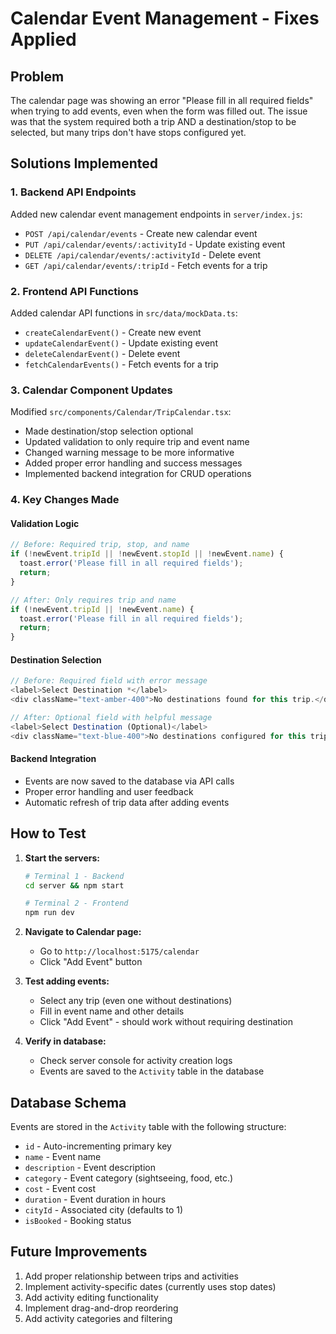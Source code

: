 # Calendar Event Management - Fixes Applied

## Problem
The calendar page was showing an error "Please fill in all required fields" when trying to add events, even when the form was filled out. The issue was that the system required both a trip AND a destination/stop to be selected, but many trips don't have stops configured yet.

## Solutions Implemented

### 1. Backend API Endpoints
Added new calendar event management endpoints in `server/index.js`:

- `POST /api/calendar/events` - Create new calendar event
- `PUT /api/calendar/events/:activityId` - Update existing event
- `DELETE /api/calendar/events/:activityId` - Delete event
- `GET /api/calendar/events/:tripId` - Fetch events for a trip

### 2. Frontend API Functions
Added calendar API functions in `src/data/mockData.ts`:

- `createCalendarEvent()` - Create new event
- `updateCalendarEvent()` - Update existing event
- `deleteCalendarEvent()` - Delete event
- `fetchCalendarEvents()` - Fetch events for a trip

### 3. Calendar Component Updates
Modified `src/components/Calendar/TripCalendar.tsx`:

- Made destination/stop selection optional
- Updated validation to only require trip and event name
- Changed warning message to be more informative
- Added proper error handling and success messages
- Implemented backend integration for CRUD operations

### 4. Key Changes Made

#### Validation Logic
```typescript
// Before: Required trip, stop, and name
if (!newEvent.tripId || !newEvent.stopId || !newEvent.name) {
  toast.error('Please fill in all required fields');
  return;
}

// After: Only requires trip and name
if (!newEvent.tripId || !newEvent.name) {
  toast.error('Please fill in all required fields');
  return;
}
```

#### Destination Selection
```typescript
// Before: Required field with error message
<label>Select Destination *</label>
<div className="text-amber-400">No destinations found for this trip.</div>

// After: Optional field with helpful message
<label>Select Destination (Optional)</label>
<div className="text-blue-400">No destinations configured for this trip. You can still add events without selecting a destination.</div>
```

#### Backend Integration
- Events are now saved to the database via API calls
- Proper error handling and user feedback
- Automatic refresh of trip data after adding events

## How to Test

1. **Start the servers:**
   ```bash
   # Terminal 1 - Backend
   cd server && npm start
   
   # Terminal 2 - Frontend
   npm run dev
   ```

2. **Navigate to Calendar page:**
   - Go to `http://localhost:5175/calendar`
   - Click "Add Event" button

3. **Test adding events:**
   - Select any trip (even one without destinations)
   - Fill in event name and other details
   - Click "Add Event" - should work without requiring destination

4. **Verify in database:**
   - Check server console for activity creation logs
   - Events are saved to the `Activity` table in the database

## Database Schema
Events are stored in the `Activity` table with the following structure:
- `id` - Auto-incrementing primary key
- `name` - Event name
- `description` - Event description
- `category` - Event category (sightseeing, food, etc.)
- `cost` - Event cost
- `duration` - Event duration in hours
- `cityId` - Associated city (defaults to 1)
- `isBooked` - Booking status

## Future Improvements
1. Add proper relationship between trips and activities
2. Implement activity-specific dates (currently uses stop dates)
3. Add activity editing functionality
4. Implement drag-and-drop reordering
5. Add activity categories and filtering
